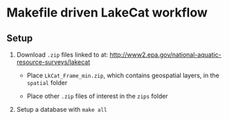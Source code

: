 # Makefile driven LakeCat workflow

## Setup

1. Download `.zip` files linked to at: http://www2.epa.gov/national-aquatic-resource-surveys/lakecat

	*  Place `LkCat_Frame_min.zip`, which contains geospatial layers, in the `spatial` folder

	* Place other `.zip` files of interest in the `zips` folder

2. Setup a database with `make all`


